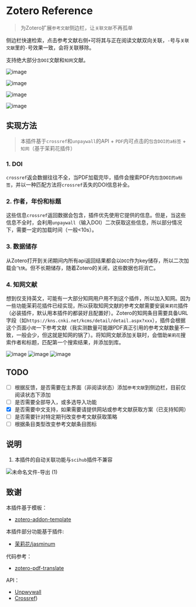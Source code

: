 # Zotero Reference
> 为Zotero扩展`参考文献`侧边栏，让`关联文献`不再孤单

侧边栏快速检索，点击参考文献右侧`+`可将其与正在阅读文献双向关联，`-`号与`关联文献`里的`-`号效果一致，会将关联移除。

支持绝大部分`含DOI`文献和`知网`文献。

![image](https://user-images.githubusercontent.com/51939531/207201084-f23bab21-3c9a-49d6-98dd-0f3ba694fedb.png)

![image](https://user-images.githubusercontent.com/51939531/207201099-c0c34b05-7e0c-42b8-941d-48fcb697d6c9.png)

![image](https://user-images.githubusercontent.com/51939531/207207254-30127076-efa1-44e5-8898-dcf4e0ecc672.png)

![image](https://user-images.githubusercontent.com/51939531/207079897-740896a7-5ebe-4aba-b857-5e94d715ba91.png)


## 实现方法
> 本插件基于`crossref`和`unpaywall`的API + `PDF`内可点击的`包含DOI的a标签` + `知网`（基于茉莉花插件）

### 1. DOI
`crossref`返会数据往往不全，当PDF加载完毕，插件会搜索PDF内`包含DOI的a标签`，并以一种匹配方法将`crossref`丢失的DOI信息补全。
### 2. 作者，年份和标题
这些信息`crossref`返回数据会包含，插件优先使用它提供的信息。但是，当这些信息不全时，会利用`unpaywall`（输入DOI）二次获取这些信息，所以部分情况下，需要一定的加载时间（一般<10s）。
### 3. 数据储存
从Zotero打开到关闭期间内所有api返回结果都会以`DOI`作为key储存，所以二次加载会`飞快`。但不长期储存，随着Zotero的关闭，这些数据也将消亡。
### 4. 知网文献
想到仅支持英文，可能有一大部分知网用户用不到这个插件，所以加入知网。因为一些功能茉莉花插件已经实现，所以获取知网文献的参考文献需要安装`茉莉花`插件（必装插件，默认用本插件的都装好且配置好）。Zotero的知网条目需要具备URL字段（如`https://kns.cnki.net/kcms/detail/detail.aspx?xxx`），插件会根据这个页面小`爬`一下参考文献（我实测数量可能跟PDF真正引用的参考文献数量不一致，一般会少，但这就是知网的锅了）。将知网文献添加关联时，会借助`茉莉花`搜索作者和标题，匹配第一个搜索结果，并添加到库。

![image](https://user-images.githubusercontent.com/51939531/207233841-230e323f-d3d6-40b1-997f-271d7806d173.png)
![image](https://user-images.githubusercontent.com/51939531/207233859-ea82a266-5253-45c1-9e52-9cb4b5f86ce9.png)
![image](https://user-images.githubusercontent.com/51939531/207233912-46f13bc4-bc3d-41e7-80d5-482d88ef4bb7.png)

## TODO
- [ ] 根据反馈，是否需要在主界面（非阅读状态）添加`参考文献`到侧边栏，目前仅阅读状态下添加
- [ ] 是否需要全部导入，或多选导入功能
- [x] 是否需要中文支持，如果需要请提供网站或参考文献获取方案（已支持知网）
- [ ] 是否需要针对特定期刊改变参考文献获取策略
- [ ] 根据条目类型改变参考文献条目图标

## 说明

1. 本插件的自动关联功能与`scihub`插件不兼容

![未命名文件-导出 (1)](https://user-images.githubusercontent.com/51939531/207202729-8ddf88db-287d-46b1-a124-fa69385c0e0e.png)


## 致谢

本插件基于模板：

- [zotero-addon-template](https://github.com/windingwind/zotero-addon-template)

本插件部分功能基于插件:

- [茉莉花/jasminum](https://github.com/l0o0/jasminum)

代码参考：

- [zotero-pdf-translate](https://github.com/windingwind/zotero-pdf-translate)

API：
- [Unpwywall](https://api.unpaywall.org/)
- [Crossref](https://github.com/CrossRef/rest-api-doc))
